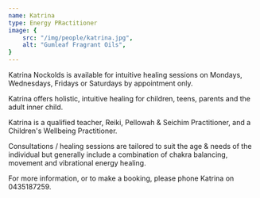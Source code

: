 ```yaml
---
name: Katrina
type: Energy PRactitioner
image: {
    src: "/img/people/katrina.jpg",
    alt: "Gumleaf Fragrant Oils",
}
---
```


Katrina Nockolds is available for intuitive healing sessions on Mondays, Wednesdays, Fridays or Saturdays by appointment only.

Katrina offers holistic, intuitive healing for children, teens, parents and the adult inner child.

Katrina is a qualified teacher, Reiki, Pellowah & Seichim Practitioner, and a Children's Wellbeing Practitioner.

Consultations / healing sessions are tailored to suit the age & needs of the individual but generally include a combination of chakra balancing, movement and vibrational energy healing.

For more information, or to make a booking, please phone Katrina on 0435187259.